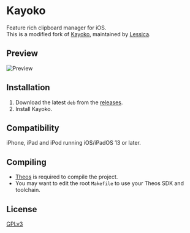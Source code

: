 # Kayoko
Feature rich clipboard manager for iOS.  
This is a modified fork of [Kayoko](https://github.com/Traurige/Kayoko), maintained by [Lessica](https://github.com/Lessica).

## Preview
<img src="Preview.png" alt="Preview" />

## Installation
1. Download the latest `deb` from the [releases](https://github.com/Lessica/Kayoko/releases).
2. Install Kayoko.

## Compatibility
iPhone, iPad and iPod running iOS/iPadOS 13 or later.

## Compiling
  - [Theos](https://theos.dev/) is required to compile the project.
  - You may want to edit the root `Makefile` to use your Theos SDK and toolchain.

## License
[GPLv3](https://github.com/Lessica/Kayoko/blob/main/COPYING)

